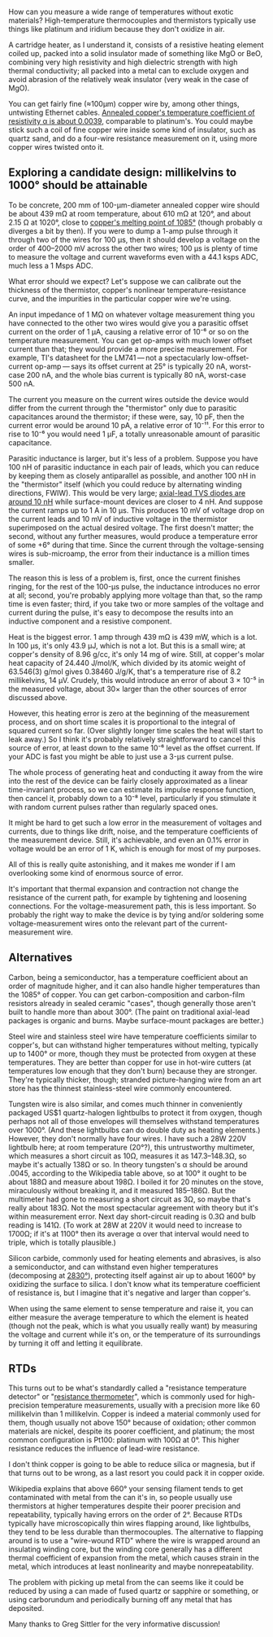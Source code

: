 How can you measure a wide range of temperatures without exotic
materials?  High-temperature thermocouples and thermistors typically
use things like platinum and iridium because they don't oxidize in
air.

A cartridge heater, as I understand it, consists of a resistive
heating element coiled up, packed into a solid insulator made of
something like MgO or BeO, combining very high resistivity and high
dielectric strength with high thermal conductivity; all packed into a
metal can to exclude oxygen and avoid abrasion of the relatively weak
insulator (very weak in the case of MgO).

You can get fairly fine (≈100μm) copper wire by, among other things,
untwisting Ethernet cables.  [Annealed copper's temperature
coefficient of resistivity α is about 0.0039][0], comparable to
platinum's.  You could maybe stick such a coil of fine copper wire
inside some kind of insulator, such as quartz sand, and do a four-wire
resistance measurement on it, using more copper wires twisted onto it.

[0]: https://en.wikipedia.org/wiki/Electrical_resistivity_and_conductivity#Resistivity_and_conductivity_of_various_materials

Exploring a candidate design: millikelvins to 1000° should be attainable
------------------------------------------------------------------------

To be concrete, 200 mm of 100-μm-diameter annealed copper wire should
be about 439 mΩ at room temperature, about 610 mΩ at 120°, and about
2.15 Ω at 1020°, close to [copper's melting point of 1085°][1] (though
probably α diverges a bit by then).  If you were to dump a 1-amp pulse
through it through two of the wires for 100 μs, then it should develop
a voltage on the order of 400–2000 mV across the other two wires;
100 μs is plenty of time to measure the voltage and current waveforms
even with a 44.1 ksps ADC, much less a 1 Msps ADC.

[1]: https://en.wikipedia.org/wiki/Copper

What error should we expect?  Let's suppose we can calibrate out the
thickness of the thermistor, copper's nonlinear temperature-resistance
curve, and the impurities in the particular copper wire we're using.

An input impedance of 1 MΩ on whatever voltage measurement thing you
have connected to the other two wires would give you a parasitic
offset current on the order of 1 μA, causing a relative error of 10⁻⁶
or so on the temperature measurement.  You can get op-amps with much
lower offset current than that; they would provide a more precise
measurement.  For example, TI's datasheet for the LM741 — not a
spectacularly low-offset-current op-amp — says its offset current at
25° is typically 20 nA, worst-case 200 nA, and the whole bias current
is typically 80 nA, worst-case 500 nA.

The current you measure on the current wires outside the device would
differ from the current through the "thermistor" only due to parasitic
capacitances around the thermistor; if these were, say, 10 pF, then
the current error would be around 10 pA, a relative error of 10⁻¹¹.
For this error to rise to 10⁻⁶ you would need 1 μF, a totally
unreasonable amount of parasitic capacitance.

Parasitic inductance is larger, but it's less of a problem.  Suppose
you have 100 nH of parasitic inductance in each pair of leads, which
you can reduce by keeping them as closely antiparallel as possible,
and another 100 nH in the "thermistor" itself (which you could reduce
by alternating winding directions, FWIW).  This would be very large;
[axial-lead TVS diodes are around 10 nH][2] while surface-mount
devices are closer to 4 nH.  And suppose the current ramps up to 1 A
in 10 μs.  This produces 10 mV of voltage drop on the current leads
and 10 mV of inductive voltage in the thermistor superimposed on the
actual desired voltage.  The first doesn't matter; the second, without
any further measures, would produce a temperature error of some +6°
during that time.  Since the current through the voltage-sensing wires
is sub-microamp, the error from their inductance is a million times
smaller.

The reason this is less of a problem is, first, once the current
finishes ringing, for the rest of the 100-μs pulse, the inductance
introduces no error at all; second, you're probably applying more
voltage than that, so the ramp time is even faster; third, if you take
two or more samples of the voltage and current during the pulse, it's
easy to decompose the results into an inductive component and a
resistive component.

[2]: https://www.microsemi.com/document-portal/doc_download/14608-micronote-111-parasitic-lead-inductance-in-tvs

Heat is the biggest error.  1 amp through 439 mΩ is 439 mW, which is a
lot.  In 100 μs, it's only 43.9 μJ, which is not a lot.  But this is a
small wire; at copper's density of 8.96 g/cc, it's only 14 mg of wire.
Still, at copper's molar heat capacity of 24.440 J/mol/K, which
divided by its atomic weight of 63.546(3) g/mol gives 0.38460 J/g/K,
that's a temperature rise of 8.2 millikelvins, 14 μV.  Crudely, this
would introduce an error of about 3 × 10⁻⁵ in the measured voltage,
about 30× larger than the other sources of error discussed above.

However, this heating error is zero at the beginning of the
measurement process, and on short time scales it is proportional to
the integral of squared current so far.  (Over slightly longer time
scales the heat will start to leak away.)  So I think it's probably
relatively straightforward to cancel this source of error, at least
down to the same 10⁻⁶ level as the offset current.  If your ADC is
fast you might be able to just use a 3-μs current pulse.

The whole process of generating heat and conducting it away from the
wire into the rest of the device can be fairly closely approximated as
a linear time-invariant process, so we can estimate its impulse
response function, then cancel it, probably down to a 10⁻⁸ level,
particularly if you stimulate it with random current pulses rather
than regularly spaced ones.

It might be hard to get such a low error in the measurement of
voltages and currents, due to things like drift, noise, and the
temperature coefficients of the measurement device.  Still, it's
achievable, and even an 0.1% error in voltage would be an error of
1 K, which is enough for most of my purposes.

All of this is really quite astonishing, and it makes me wonder if I
am overlooking some kind of enormous source of error.

It's important that thermal expansion and contraction not change the
resistance of the current path, for example by tightening and
loosening connections.  For the voltage-measurement path, this is less
important.  So probably the right way to make the device is by tying
and/or soldering some voltage-measurement wires onto the relevant part
of the current-measurement wire.

Alternatives
------------

Carbon, being a semiconductor, has a temperature coefficient about an
order of magnitude higher, and it can also handle higher temperatures
than the 1085° of copper.  You can get carbon-composition and
carbon-film resistors already in sealed ceramic "cases", though
generally those aren't built to handle more than about 300°.  (The
paint on traditional axial-lead packages is organic and burns.  Maybe
surface-mount packages are better.)

Steel wire and stainless steel wire have temperature coefficients
similar to copper's, but can withstand higher temperatures without
melting, typically up to 1400° or more, though they must be protected
from oxygen at these temperatures.  They are better than copper for
use in hot-wire cutters (at temperatures low enough that they don't
burn) because they are stronger.  They're typically thicker, though;
stranded picture-hanging wire from an art store has the thinnest
stainless-steel wire commonly encountered.

Tungsten wire is also similar, and comes much thinner in conveniently
packaged US$1 quartz-halogen lightbulbs to protect it from oxygen, though
perhaps not all of those envelopes will themselves withstand
temperatures over 1000°.  (And these lightbulbs can do double duty as
heating elements.)  However, they don't normally have four wires.  I
have such a 28W 220V lightbulb here; at room temperature (20°?), this
untrustworthy multimeter, which measures a short circuit as 10Ω,
measures it as 147.3–148.3Ω, so maybe it's actually 138Ω or so.  In
theory tungsten's α should be around .0045, according to the Wikipedia
table above, so at 100° it ought to be about 188Ω and measure about
198Ω.  I boiled it for 20 minutes on the stove, miraculously without
breaking it, and it measured 185–186Ω.  But the multimeter had gone to
measuring a short circuit as 3Ω, so maybe that's really about 183Ω.
Not the most spectacular agreement with theory but it's within
measurement error.  Next day short-circuit reading is 0.3Ω and bulb
reading is 141Ω.  (To work at 28W at 220V it would need to increase to
1700Ω; if it's at 1100° then its average α over that interval would
need to triple, which is totally plausible.)

Silicon carbide, commonly used for heating elements and abrasives, is
also a semiconductor, and can withstand even higher temperatures
(decomposing at [2830°][3]), protecting itself against air up to about
1600° by oxidizing the surface to silica.  I don't know what its
temperature coefficient of resistance is, but I imagine that it's
negative and larger than copper's.

[3]: http://aries.ucsd.edu/LIB/PROPS/PANOS/sic.html

When using the same element to sense temperature and raise it, you can
either measure the average temperature to which the element is heated
(though not the peak, which is what you usually really want) by
measuring the voltage and current while it's on, or the temperature of
its surroundings by turning it off and letting it equilibrate.

RTDs
----

This turns out to be what's standardly called a "resistance
temperature detector" or "[resistance thermometer]", which is commonly
used for high-precision temperature measurements, usually with a
precision more like 60 millikelvin than 1 millikelvin.  Copper is
indeed a material commonly used for them, though usually not above
150° because of oxidation; other common materials are nickel, despite
its poorer coefficient, and platinum; the most common configuration is
Pt100: platinum with 100Ω at 0°.  This higher resistance reduces the
influence of lead-wire resistance.

I don't think copper is going to be able to reduce silica or magnesia,
but if that turns out to be wrong, as a last resort you could pack it
in copper oxide.

Wikipedia explains that above 660° your sensing filament tends to get
contaminated with metal from the can it's in, so people usually use
thermistors at higher temperatures despite their poorer precision and
repeatability, typically having errors on the order of 2°.  Because
RTDs typically have microscopically thin wires flapping around, like
lightbulbs, they tend to be less durable than thermocouples.  The
alternative to flapping around is to use a "wire-wound RTD" where the
wire is wrapped around an insulating winding core, but the winding
core generally has a different thermal coefficient of expansion from
the metal, which causes strain in the metal, which introduces at least
nonlinearity and maybe nonrepeatability.

The problem with picking up metal from the can seems like it could be
reduced by using a can made of fused quartz or sapphire or something,
or using carborundum and periodically burning off any metal that has
deposited.

Many thanks to Greg Sittler for the very informative discussion!

[resistance thermometer]: https://en.wikipedia.org/wiki/Resistance_thermometer
